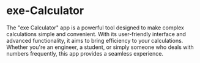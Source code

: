 # exe-Calculator
The "exe Calculator" app is a powerful tool designed to make complex calculations simple and convenient. With its user-friendly interface and advanced functionality, it aims to bring efficiency to your calculations. Whether you're an engineer, a student, or simply someone who deals with numbers frequently, this app provides a seamless experience. 
